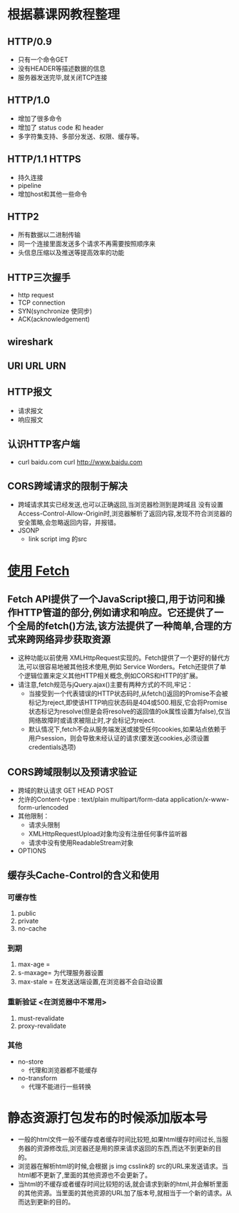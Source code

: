 # 根据慕课网教程整理
## HTTP/0.9
* 只有一个命令GET
* 没有HEADER等描述数据的信息
* 服务器发送完毕,就关闭TCP连接
## HTTP/1.0
* 增加了很多命令
* 增加了  status code 和 header
* 多字符集支持、多部分发送、权限、缓存等。
## HTTP/1.1 HTTPS
* 持久连接
* pipeline
* 增加host和其他一些命令
## HTTP2
* 所有数据以二进制传输
* 同一个连接里面发送多个请求不再需要按照顺序来
* 头信息压缩以及推送等提高效率的功能
## HTTP三次握手
* http request
* TCP connection
* SYN(synchronize 使同步)
* ACK(acknowledgement)
## wireshark
## URI URL  URN
## HTTP报文
* 请求报文
* 响应报文
## 认识HTTP客户端
* curl baidu.com  curl http://www.baidu.com
## CORS跨域请求的限制于解决
* 跨域请求其实已经发送,也可以正确返回,当浏览器检测到是跨域且
没有设置 Access-Control-Allow-Origin时,浏览器解析了返回内容,发现不符合浏览器的安全策略,会忽略返回内容，并报错。
* JSONP
    * link script img 的src
# [使用 Fetch](https://developer.mozilla.org/zh-CN/docs/Web/API/Fetch_API/Using_Fetch)
## Fetch API提供了一个JavaScript接口,用于访问和操作HTTP管道的部分,例如请求和响应。它还提供了一个全局的fetch()方法,该方法提供了一种简单,合理的方式来跨网络异步获取资源
* 这种功能以前使用 XMLHttpRequest实现的。Fetch提供了一个更好的替代方法,可以很容易地被其他技术使用,例如 Service Worders。Fetch还提供了单个逻辑位置来定义其他HTTP相关概念,例如CORS和HTTP的扩展。
* 请注意,fetch规范与jQuery.ajax()主要有两种方式的不同,牢记：
    * 当接受到一个代表错误的HTTP状态码时,从fetch()返回的Promise不会被标记为reject,即使该HTTP响应状态码是404或500.相反,它会将Promise状态标记为resolve(但是会将resolve的返回值的ok属性设置为false),仅当网络故障时或请求被阻止时,才会标记为reject.
    * 默认情况下,fetch不会从服务端发送或接受任何cookies,如果站点依赖于用户session，则会导致未经认证的请求(要发送cookies,必须设置credentials选项)
## CORS跨域限制以及预请求验证 
* 跨域的默认请求 GET  HEAD  POST 
* 允许的Content-type : text/plain  multipart/form-data  application/x-www-form-urlencoded
* 其他限制：
    * 请求头限制
    * XMLHttpRequestUpload对象均没有注册任何事件监听器
    * 请求中没有使用ReadableStream对象
* OPTIONS    
## 缓存头Cache-Control的含义和使用
### 可缓存性
1. public
2. private
3. no-cache
### 到期
1. max-age = <seconds>
2. s-maxage= <seconds>  为代理服务器设置
3. max-stale = <seconds> 在发送送端设置,在浏览器不会自动设置
### 重新验证 <在浏览器中不常用>
1. must-revalidate
2. proxy-revalidate
### 其他
*  no-store 
    * 代理和浏览器都不能缓存
* no-transform
    * 代理不能进行一些转换

# 静态资源打包发布的时候添加版本号
* 一般的html文件一般不缓存或者缓存时间比较短,如果html缓存时间过长,当服务器的资源修改后,浏览器还是用的原来请求返回的东西,而达不到更新的目的。
* 浏览器在解析html的时候,会根据 js  img  csslink的  src的URL来发送请求。当html都不更新了,里面的其他资源也不会更新了。
* 当html的不缓存或者缓存时间比较短的话,就会请求到新的html,并会解析里面的其他资源。当里面的其他资源的URL加了版本号,就相当于一个新的请求。从而达到更新的目的。    